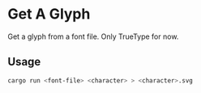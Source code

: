 # Get A Glyph

Get a glyph from a font file.
Only TrueType for now.

## Usage

```bash
cargo run <font-file> <character> > <character>.svg
```


